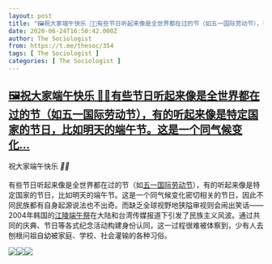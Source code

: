 ```yaml
---
layout: post
title: "🖼祝大家端午快乐 🐲🚣有些节日听起来像是全世界都在过的节（如五一国际劳动节），有的听起来像是特定国家的节日，比如明天的端午节。这是一个同气候变化"
date: 2020-06-24T16:50:42.000Z
author: The Sociologist
from: https://t.me/thesoc/354
tags: [ The Sociologist ]
categories: [ The Sociologist ]
---
```

<!--1593017442000-->
[🖼祝大家端午快乐 🐲🚣有些节日听起来像是全世界都在过的节（如五一国际劳动节），有的听起来像是特定国家的节日，比如明天的端午节。这是一个同气候变化...](https://t.me/thesoc/354)
------

<div>
<p>祝大家端午快乐 <i class="emoji" style="background-image:url('//telegram.org/img/emoji/40/F09F90B2.png')"><b>🐲</b></i><i class="emoji" style="background-image:url('//telegram.org/img/emoji/40/F09F9AA3.png')"><b>🚣</b></i><br><br>有些节日听起来像是全世界都在过的节（如<a href="https://t.me/thesoc/336" target="_blank" rel="noopener" onclick="return confirm('Open this link?\n\n'+this.href);">五一国际劳动节</a>），有的听起来像是特定国家的节日，比如明天的端午节。这是一个同气候变化密切相关的节日，因此不同民族都有自身起源说法也不出奇。而缺乏全球视野地狭隘审视则会闹出笑话——2004年韩国的<a href="https://ko.wikipedia.org/wiki/%EA%B0%95%EB%A6%89_%EB%8B%A8%EC%98%A4%EC%A0%9C" target="_blank" rel="noopener" onclick="return confirm('Open this link?\n\n'+this.href);">江陵端午祭</a>在大陆和台湾传媒报道下引发了民族主义风波。通过共同的庆典、节日等各式纪念活动构建身份认同，这一过程很难被体察到，少有人去刨根问祖自幼被家庭、学校、社会灌输的各种习俗。</p><img src="https://cdn5.telesco.pe/file/vpz19XZwZuj8MeGs_XjlN2mKsJE4uearulxLQwEt0EhmmwVv1xtDztGKYxD93nMhwaOesxrfTQMsfrv46m4NtnmoOWuLkl8FDKiYh5SmV7tEE2oc2rabiljgXLf3kIM8Q4EUC6DQGjzx9dbz0uy06WN6V7DyelMHns3cKKAgFsckStoX0jZWBS_Y6SSGjzxwMUSNz5UfCWLxAuvfXD4toi6AJ8swMgFUEme-oBlB-NAjfZ1YQ5nxDz81oBusVPJmYzc7tHB330Cc3c58jx0lAcPlXGLYSoULcMrr7jc8HTnGh-QTgq18p2ftkI5-FFuHbT514rb0lPV4G1vSH4QDgQ.jpg" referrerpolicy="no-referrer"><img src="https://cdn5.telesco.pe/file/vz25bMRlbeRYeyWEvIyeTthJCypNrxfxbFeR-aplUUVU0DDRzPXzDaEcPr3oxS-dnAeCZ83pZVxSO2UFHCyk3Qfj5ZTnLT5-rPvPZNRD9FwCIMRn3u4vrb0ua2ep3uoejmPK6mOLb8QiKkT2Eaq6jhND4eNS9LomZblA80kv-L-WbItC5yVPm2RpuljcBksvQas0qXxCCtR-xHbWaVIe8qHhfQ-O5LjYxvz47Ox5NCbCqySyYwW5qsb64cY2OkzvR5gKjgVEGtWsSUgswlKir1AYlmOdHmoVE6mV629SKmNaaDwQxtZbzJ3uJtbK0OO4pw3x_PQxBaUMS_VrVOCdLQ.jpg" referrerpolicy="no-referrer"><img src="https://cdn5.telesco.pe/file/oG9NeOAsGU3BoAi2VCQIo9XBYqJXZHiP9BxySAnnDKhnVn8ozLs9IHLOFfPKbIzoDZOg02BOTi5XVInOxQJvSodH6EPuiCSCmAx97NGMGaFTm_-r8wms53ofo5Tl0oDW2zMCDsyJDGx3xiTrE6bcw275F4q1B1pd4JutCVWDKeFi7UPDXgqeYk1uxZvOQszxIU5VDWrwPZ5hyt9YAf6ikCAUKjbR4N0yk8_LxXLZg687QA5c5u4GnTJvk_jUnr4d9xVSL3IOlcXHhjcV7-vj_iAvw9jvolZxnyijboPdozF0yUX3mELVBA9HfYIuJs7bxHRhXuseEVRZjgDT5CzIbg.jpg" referrerpolicy="no-referrer">
</div>
